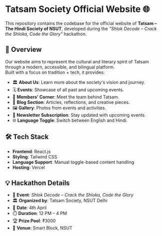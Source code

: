 # Tatsam Society Official Website 🌐

This repository contains the codebase for the official website of **Tatsam – The Hindi Society of NSUT**, developed during the *"Shlok Decode – Crack the Shloka, Code the Glory"* hackathon.

## 🚀 Overview

Our website aims to represent the cultural and literary spirit of Tatsam through a modern, accessible, and bilingual platform.  
Built with a focus on tradition + tech, it provides:

- 🏛️ **About Us**: Learn more about the society's vision and journey.
- 🗓️ **Events**: Showcase of all past and upcoming events.
- 👥 **Members' Corner**: Meet the team behind Tatsam.
- 📝 **Blog Section**: Articles, reflections, and creative pieces.
- 🖼️ **Gallery**: Photos from events and activities.
- 📨 **Newsletter Subscription**: Stay updated with upcoming events.
- 🌐 **Language Toggle**: Switch between English and Hindi.

## 🛠️ Tech Stack

- **Frontend**: React.js  
- **Styling**: Tailwind CSS  
- **Language Support**: Manual toggle-based content handling  
- **Hosting**: Vercel 

## 💡 Hackathon Details

- 📌 **Event**: *Shlok Decode – Crack the Shloka, Code the Glory*  
- 🏛️ **Organized by**: Tatsam Society, NSUT Delhi  
- 📆 **Date**: 4th April  
- ⏱️ **Duration**: 12 PM – 4 PM  
- 🏆 **Prize Pool**: ₹3000  
- 📍 **Venue**: Smart Block, NSUT

